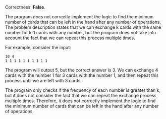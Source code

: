 Correctness: **False**.

The program does not correctly implement the logic to find the minimum number of cards that can be left in the hand after any number of operations. The problem description states that we can exchange k cards with the same number for k-1 cards with any number, but the program does not take into account the fact that we can repeat this process multiple times.

For example, consider the input:

```
10 4
1 1 1 1 1 1 1 1 1 1
```

The program will output 5, but the correct answer is 3. We can exchange 4 cards with the number 1 for 3 cards with the number 1, and then repeat this process until we are left with 3 cards.

The program only checks if the frequency of each number is greater than k, but it does not consider the fact that we can repeat the exchange process multiple times. Therefore, it does not correctly implement the logic to find the minimum number of cards that can be left in the hand after any number of operations.